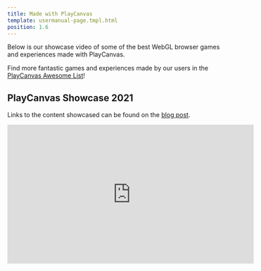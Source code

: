 ```yaml
---
title: Made with PlayCanvas
template: usermanual-page.tmpl.html
position: 1.6
---
```


Below is our showcase video of some of the best WebGL browser games and experiences made with PlayCanvas.

Find more fantastic games and experiences made by our users in the [PlayCanvas Awesome List][awesome-playcanvas]!

## PlayCanvas Showcase 2021
Links to the content showcased can be found on the [blog post][2021-blog-post].
<iframe width="560" height="315" src="https://www.youtube.com/embed/FrUUrVRpbzg" title="YouTube video player" frameborder="0" allow="accelerometer; autoplay; clipboard-write; encrypted-media; gyroscope; picture-in-picture" allowfullscreen></iframe>

[awesome-playcanvas]: https://github.com/playcanvas/awesome-playcanvas
[2021-blog-post]: https://blog.playcanvas.com/playcanvas-showcase-2021/